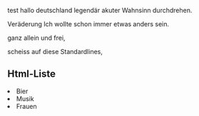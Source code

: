 test
hallo deutschland
legendär
akuter Wahnsinn
durchdrehen.

Veräderung
Ich wollte schon immer etwas anders sein.

ganz allein und frei,

scheiss auf diese Standardlines,

<!DOCTYPE html>
<html>
<body>
    <h2>Html-Liste</h2>
</ul>
<li> Bier </li>
<li> Musik </li>
<li> Frauen </li>
</ul>
</body>
</html>
